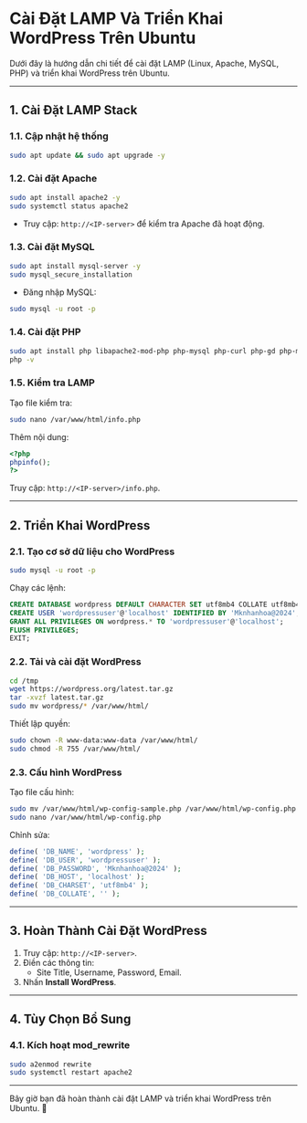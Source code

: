 
# Cài Đặt LAMP Và Triển Khai WordPress Trên Ubuntu

Dưới đây là hướng dẫn chi tiết để cài đặt LAMP (Linux, Apache, MySQL, PHP) và triển khai WordPress trên Ubuntu.

---

## 1. Cài Đặt LAMP Stack

### 1.1. Cập nhật hệ thống
```bash
sudo apt update && sudo apt upgrade -y
```

### 1.2. Cài đặt Apache
```bash
sudo apt install apache2 -y
sudo systemctl status apache2
```
- Truy cập: `http://<IP-server>` để kiểm tra Apache đã hoạt động.

### 1.3. Cài đặt MySQL
```bash
sudo apt install mysql-server -y
sudo mysql_secure_installation
```
- Đăng nhập MySQL:
```bash
sudo mysql -u root -p
```

### 1.4. Cài đặt PHP
```bash
sudo apt install php libapache2-mod-php php-mysql php-curl php-gd php-mbstring php-xml php-zip -y
php -v
```

### 1.5. Kiểm tra LAMP
Tạo file kiểm tra:
```bash
sudo nano /var/www/html/info.php
```
Thêm nội dung:
```php
<?php
phpinfo();
?>
```
Truy cập: `http://<IP-server>/info.php`.

---

## 2. Triển Khai WordPress

### 2.1. Tạo cơ sở dữ liệu cho WordPress
```bash
sudo mysql -u root -p
```
Chạy các lệnh:
```sql
CREATE DATABASE wordpress DEFAULT CHARACTER SET utf8mb4 COLLATE utf8mb4_unicode_ci;
CREATE USER 'wordpressuser'@'localhost' IDENTIFIED BY 'Mknhanhoa@2024';
GRANT ALL PRIVILEGES ON wordpress.* TO 'wordpressuser'@'localhost';
FLUSH PRIVILEGES;
EXIT;
```

### 2.2. Tải và cài đặt WordPress
```bash
cd /tmp
wget https://wordpress.org/latest.tar.gz
tar -xvzf latest.tar.gz
sudo mv wordpress/* /var/www/html/
```
Thiết lập quyền:
```bash
sudo chown -R www-data:www-data /var/www/html/
sudo chmod -R 755 /var/www/html/
```

### 2.3. Cấu hình WordPress
Tạo file cấu hình:
```bash
sudo mv /var/www/html/wp-config-sample.php /var/www/html/wp-config.php
sudo nano /var/www/html/wp-config.php
```
Chỉnh sửa:
```php
define( 'DB_NAME', 'wordpress' );
define( 'DB_USER', 'wordpressuser' );
define( 'DB_PASSWORD', 'Mknhanhoa@2024' );
define( 'DB_HOST', 'localhost' );
define( 'DB_CHARSET', 'utf8mb4' );
define( 'DB_COLLATE', '' );
```

---

## 3. Hoàn Thành Cài Đặt WordPress
1. Truy cập: `http://<IP-server>`.
2. Điền các thông tin:
   - Site Title, Username, Password, Email.
3. Nhấn **Install WordPress**.

---

## 4. Tùy Chọn Bổ Sung
### 4.1. Kích hoạt mod_rewrite
```bash
sudo a2enmod rewrite
sudo systemctl restart apache2
```


---

Bây giờ bạn đã hoàn thành cài đặt LAMP và triển khai WordPress trên Ubuntu. 🎉
